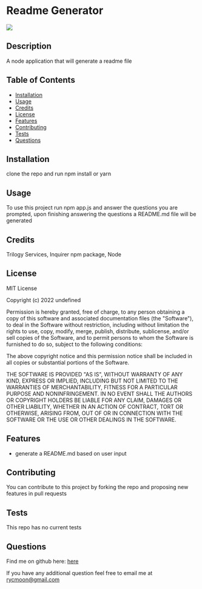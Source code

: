 # Readme Generator
 <img src="https://img.shields.io/badge/License-MIT License-blue">

## Description 

A node application that will generate a readme file

## Table of Contents

* [Installation](#installation)
* [Usage](#usage)
* [Credits](#credits)
* [License](#license)
* [Features](#features)
* [Contributing](#contributing)
* [Tests](#tests)
* [Questions](#questions)


## Installation

clone the repo and run npm install or yarn


## Usage 

To use this project run npm app.js and answer the questions you are prompted, upon finishing answering the questions a README.md file will be generated


## Credits

Trilogy Services, Inquirer npm package, Node

## License

        
MIT License

Copyright (c) 2022 undefined

Permission is hereby granted, free of charge, to any person obtaining a copy
of this software and associated documentation files (the "Software"), to deal
in the Software without restriction, including without limitation the rights
to use, copy, modify, merge, publish, distribute, sublicense, and/or sell
copies of the Software, and to permit persons to whom the Software is
furnished to do so, subject to the following conditions:

The above copyright notice and this permission notice shall be included in all
copies or substantial portions of the Software.

THE SOFTWARE IS PROVIDED "AS IS", WITHOUT WARRANTY OF ANY KIND, EXPRESS OR
IMPLIED, INCLUDING BUT NOT LIMITED TO THE WARRANTIES OF MERCHANTABILITY,
FITNESS FOR A PARTICULAR PURPOSE AND NONINFRINGEMENT. IN NO EVENT SHALL THE
AUTHORS OR COPYRIGHT HOLDERS BE LIABLE FOR ANY CLAIM, DAMAGES OR OTHER
LIABILITY, WHETHER IN AN ACTION OF CONTRACT, TORT OR OTHERWISE, ARISING FROM,
OUT OF OR IN CONNECTION WITH THE SOFTWARE OR THE USE OR OTHER DEALINGS IN THE
SOFTWARE.


## Features

* generate a README.md based on user input



## Contributing

You can contribute to this project by forking the repo and proposing new features in pull requests


## Tests

This repo has no current tests

## Questions

Find me on github here: [here](http://github.com/moonryc)

If you have any additional question feel free to email me at [rycmoon@gmail.com](mailto:rycmoon@gmail.com)
